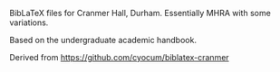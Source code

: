 BibLaTeX files for Cranmer Hall, Durham. Essentially MHRA with some variations.

Based on the undergraduate academic handbook. 

Derived from https://github.com/cyocum/biblatex-cranmer
